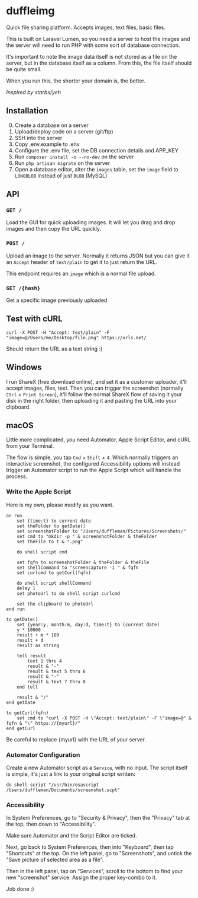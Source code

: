 # duffleimg
Quick file sharing platform. Accepts images, text files, basic files.

This is built on Laravel Lumen, so you need a server to host the images and the server will need to run PHP with some sort of database connection.

It's important to note the image data itself is not stored as a file on the server, but in the database itself as a column. From this, the file itself should be quite small.

When you run this, the shorter your domain is, the better.

*Inspired by starbs/yeh*

## Installation

0. Create a database on a server
0. Upload/deploy code on a server (git/ftp)
0. SSH into the server
0. Copy .env.example to .env
0. Configure the .env file, set the DB connection details and APP_KEY
0. Run `composer install -o --no-dev` on the server
0. Run `php artisan migrate` on the server
0. Open a database editor, alter the `images` table, set the `image` field to `LONGBLOB` instead of just `BLOB` (MySQL)

## API

### `GET /`

Load the GUI for quick uploading images. It will let you drag and drop images and then copy the URL quickly.

### `POST /`

Upload an image to the server. Normally it returns JSON but you can give it an `Accept` header of `text/plain` to get it to just return the URL.

This endpoint requires an `image` which is a normal file upload.

### `GET /{hash}`

Get a specific image previously uploaded

## Test with cURL

`curl -X POST -H "Accept: text/plain" -F "image=@/Users/me/Desktop/file.png" https://urls.net/`

Should return the URL as a text string :)

## Windows

I run ShareX (free download online), and set it as a customer uploader, it'll accept images, files, text. Then you can trigger the screenshot (normally `Ctrl` + `Print Screen`), it'll follow the normal ShareX flow of saving it your disk in the right folder, then uploading it and pasting the URL into your clipboard.

## macOS

Little more complicated, you need Automator, Apple Script Editor, and cURL from your Terminal.

The flow is simple, you tap `Cmd` + `Shift` + `4`. Which normally triggers an interactive screenshot, the configured Accessibility options will instead trigger an Automator script to run the Apple Script which will handle the process.

### Write the Apple Script

Here is my own, please modify as you want.

```
on run
	set {time:t} to current date
	set theFolder to getDate()
	set screenshotFolder to "/Users/duffleman/Pictures/Screenshots/"
	set cmd to "mkdir -p " & screenshotFolder & theFolder
	set theFile to t & ".png"

	do shell script cmd

	set fqfn to screenshotFolder & theFolder & theFile
	set shellCommand to "screencapture -i " & fqfn
	set curlcmd to getCurl(fqfn)

	do shell script shellCommand
	delay 1
	set photoUrl to do shell script curlcmd

	set the clipboard to photoUrl
end run

to getDate()
	set {year:y, month:m, day:d, time:t} to (current date)
	y * 10000
	result + m * 100
	result + d
	result as string

	tell result
		text 1 thru 4
		result & "-"
		result & text 5 thru 6
		result & "-"
		result & text 7 thru 8
	end tell

	result & "/"
end getDate

to getCurl(fqfn)
	set cmd to "curl -X POST -H \"Accept: text/plain\" -F \"image=@" & fqfn & "\" https://{myurl}/"
end getCurl
```

Be careful to replace {myurl} with the URL of your server.

### Automator Configuration

Create a new Automator script as a `Service`, with no input. The script itself is simple, it's just a link to your original script written:

`do shell script "/usr/bin/osascript /Users/duffleman/Documents/screenshot.scpt"`

### Accessibility

In System Preferences, go to "Security & Privacy", then the "Privacy" tab at the top, then down to "Accessibility".

Make sure Automator and the Script Editor are ticked.

Next, go back to System Preferences, then into "Keyboard", then tap "Shortcuts" at the top. On the left panel, go to "Screenshots", and untick the "Save picture of selected area as a file".

Then in the left panel, tap on "Services", scroll to the bottom to find your new "screenshot" service. Assign the proper key-combo to it.

Job done :)
